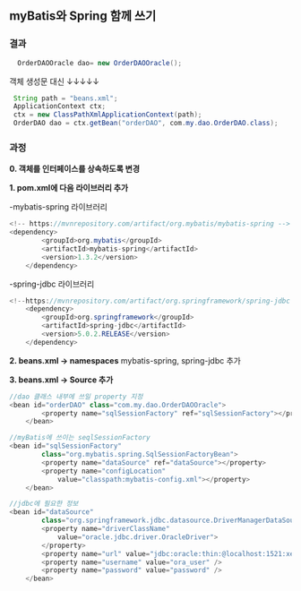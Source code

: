 ## myBatis와 Spring 함께 쓰기
### 결과 
```java
  OrderDAOOracle dao= new OrderDAOOracle(); 
   ```
  객체 생성문 대신  ↓↓↓↓↓
   ```java
    String path = "beans.xml";
	ApplicationContext ctx;
	ctx = new ClassPathXmlApplicationContext(path);
	OrderDAO dao = ctx.getBean("orderDAO", com.my.dao.OrderDAO.class);
```
### 과정

**0. 객체를 인터페이스를 상속하도록 변경**

**1. pom.xml에 다음 라이브러리 추가**

-mybatis-spring 라이브러리
```java
<!-- https://mvnrepository.com/artifact/org.mybatis/mybatis-spring -->
<dependency>
        <groupId>org.mybatis</groupId>
        <artifactId>mybatis-spring</artifactId>
        <version>1.3.2</version>
    </dependency>
```
-spring-jdbc 라이브러리
```java
<!--https://mvnrepository.com/artifact/org.springframework/spring-jdbc -->
    <dependency>
        <groupId>org.springframework</groupId>
        <artifactId>spring-jdbc</artifactId>
        <version>5.0.2.RELEASE</version>
    </dependency>
```
**2. beans.xml -> namespaces**
mybatis-spring, spring-jdbc 추가

**3. beans.xml -> Source 추가**
```java
//dao 클래스 내부에 쓰일 property 지정
<bean id="orderDAO" class="com.my.dao.OrderDAOOracle">
		<property name="sqlSessionFactory" ref="sqlSessionFactory"></property>
	</bean>

//myBatis에 쓰이는 seqlSessionFactory
<bean id="sqlSessionFactory"
		class="org.mybatis.spring.SqlSessionFactoryBean">
		<property name="dataSource" ref="dataSource"></property>
		<property name="configLocation"
			value="classpath:mybatis-config.xml"></property>
	</bean>

//jdbc에 필요한 정보
<bean id="dataSource"
		class="org.springframework.jdbc.datasource.DriverManagerDataSource">
		<property name="driverClassName"
			value="oracle.jdbc.driver.OracleDriver">
		</property>
		<property name="url" value="jdbc:oracle:thin:@localhost:1521:xe" />
		<property name="username" value="ora_user" />
		<property name="password" value="password" />
	</bean>

```
<!--stackedit_data:
eyJoaXN0b3J5IjpbMTMzMzU2MzM5OSwyMDQ4NzEzNDgsLTMzNj
cwMzUyNyw4ODc5MTc1OTksMTQwMDM3NTIwNCwxNTE3MDY1NTUs
MTgwNjYwOTk0Myw1NTQyNTg1MiwtMTAxODUwMDg2MCwxNzYwMD
czMjcyLC04NDI0NzA0NjMsLTgyOTA4NjUyNywtODg4NDM2Nzgx
XX0=
-->
